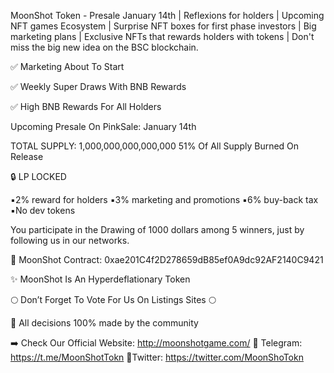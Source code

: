 MoonShot Token - Presale January 14th | Reflexions for holders | Upcoming NFT games Ecosystem | Surprise NFT boxes for first phase investors | Big marketing plans | Exclusive NFTs that rewards holders with tokens | Don't miss the big new idea on the BSC blockchain.

✅ Marketing About To Start

✅ Weekly Super Draws With BNB Rewards

✅ High BNB Rewards For All Holders

Upcoming Presale On PinkSale: January 14th

TOTAL SUPPLY: 1,000,000,000,000,000 
51% Of All Supply Burned On Release

🔒 LP LOCKED

▪️2% reward for holders
▪️3% marketing and promotions
▪️6% buy-back tax
▪️No dev tokens

You participate in the Drawing of 1000 dollars among 5 winners, just by following us in our networks.

📝 MoonShot Contract: 0xae201C4f2D278659dB85ef0A9dc92AF2140C9421

✨ MoonShot Is An Hyperdeflationary Token

🌕 Don’t Forget To Vote For Us On Listings Sites 🌕 

💎 All decisions 100% made by the community

➡️ Check Our Official Website: http://moonshotgame.com/
💭 Telegram: https://t.me/MoonShotTokn
📱Twitter: https://twitter.com/MoonShoTokn
